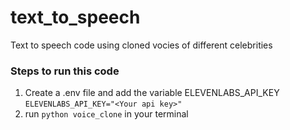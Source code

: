 # text_to_speech
Text to speech code using cloned vocies of different celebrities

### Steps to run this code

1. Create a .env file and add the variable ELEVENLABS_API_KEY
```ELEVENLABS_API_KEY="<Your api key>"```
2. run `python voice_clone` in your terminal

